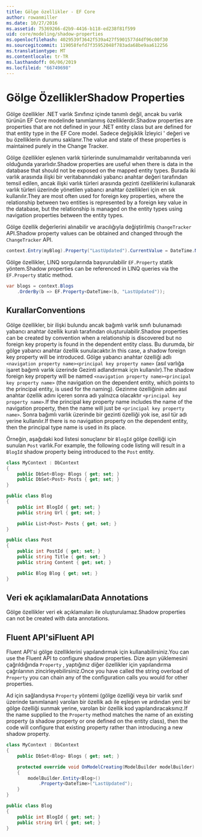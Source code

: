 ```yaml
---
title: Gölge özellikler - EF Core
author: rowanmiller
ms.date: 10/27/2016
ms.assetid: 75369266-d2b9-4416-b118-ed238f81f599
uid: core/modeling/shadow-properties
ms.openlocfilehash: 4029539f3642f539a427f5901577d4df96c00f30
ms.sourcegitcommit: 119058fefd7f35952048f783ada68be9aa612256
ms.translationtype: MT
ms.contentlocale: tr-TR
ms.lasthandoff: 06/06/2019
ms.locfileid: "66749698"
---
```

# <a name="shadow-properties"></a><span data-ttu-id="ca32d-102">Gölge Özellikler</span><span class="sxs-lookup"><span data-stu-id="ca32d-102">Shadow Properties</span></span>

<span data-ttu-id="ca32d-103">Gölge özellikler .NET varlık Sınıfınız içinde tanımlı değil, ancak bu varlık türünün EF Core modelinde tanımlanmış özelliklerdir.</span><span class="sxs-lookup"><span data-stu-id="ca32d-103">Shadow properties are properties that are not defined in your .NET entity class but are defined for that entity type in the EF Core model.</span></span> <span data-ttu-id="ca32d-104">Sadece değişiklik İzleyici ' değeri ve bu özelliklerin durumu saklanır.</span><span class="sxs-lookup"><span data-stu-id="ca32d-104">The value and state of these properties is maintained purely in the Change Tracker.</span></span>

<span data-ttu-id="ca32d-105">Gölge özellikler eşlenen varlık türlerinde sunulmamalıdır veritabanında veri olduğunda yararlıdır.</span><span class="sxs-lookup"><span data-stu-id="ca32d-105">Shadow properties are useful when there is data in the database that should not be exposed on the mapped entity types.</span></span> <span data-ttu-id="ca32d-106">Burada iki varlık arasında ilişki bir veritabanındaki yabancı anahtar değeri tarafından temsil edilen, ancak ilişki varlık türleri arasında gezinti özelliklerini kullanarak varlık türleri üzerinde yönetilen yabancı anahtar özellikleri için en sık kullanılır.</span><span class="sxs-lookup"><span data-stu-id="ca32d-106">They are most often used for foreign key properties, where the relationship between two entities is represented by a foreign key value in the database, but the relationship is managed on the entity types using navigation properties between the entity types.</span></span>

<span data-ttu-id="ca32d-107">Gölge özellik değerlerini alınabilir ve aracılığıyla değiştirilmiş `ChangeTracker` API.</span><span class="sxs-lookup"><span data-stu-id="ca32d-107">Shadow property values can be obtained and changed through the `ChangeTracker` API.</span></span>

``` csharp
context.Entry(myBlog).Property("LastUpdated").CurrentValue = DateTime.Now;
```

<span data-ttu-id="ca32d-108">Gölge özellikler, LINQ sorgularında başvurulabilir `EF.Property` statik yöntem.</span><span class="sxs-lookup"><span data-stu-id="ca32d-108">Shadow properties can be referenced in LINQ queries via the `EF.Property` static method.</span></span>

``` csharp
var blogs = context.Blogs
    .OrderBy(b => EF.Property<DateTime>(b, "LastUpdated"));
```

## <a name="conventions"></a><span data-ttu-id="ca32d-109">Kurallar</span><span class="sxs-lookup"><span data-stu-id="ca32d-109">Conventions</span></span>

<span data-ttu-id="ca32d-110">Gölge özellikler, bir ilişki bulundu ancak bağımlı varlık sınıfı bulunamadı yabancı anahtar özellik kuralı tarafından oluşturulabilir.</span><span class="sxs-lookup"><span data-stu-id="ca32d-110">Shadow properties can be created by convention when a relationship is discovered but no foreign key property is found in the dependent entity class.</span></span> <span data-ttu-id="ca32d-111">Bu durumda, bir gölge yabancı anahtar özellik sunulacaktır.</span><span class="sxs-lookup"><span data-stu-id="ca32d-111">In this case, a shadow foreign key property will be introduced.</span></span> <span data-ttu-id="ca32d-112">Gölge yabancı anahtar özelliği adlı `<navigation property name><principal key property name>` (asıl varlığa işaret bağımlı varlık üzerinde Gezinti adlandırmak için kullanılır).</span><span class="sxs-lookup"><span data-stu-id="ca32d-112">The shadow foreign key property will be named `<navigation property name><principal key property name>` (the navigation on the dependent entity, which points to the principal entity, is used for the naming).</span></span> <span data-ttu-id="ca32d-113">Gezinme özelliğinin adını asıl anahtar özellik adını içeren sonra adı yalnızca olacaktır `<principal key property name>`.</span><span class="sxs-lookup"><span data-stu-id="ca32d-113">If the principal key property name includes the name of the navigation property, then the name will just be `<principal key property name>`.</span></span> <span data-ttu-id="ca32d-114">Sonra bağımlı varlık üzerinde bir gezinti özelliği yok ise, asıl tür adı yerine kullanılır.</span><span class="sxs-lookup"><span data-stu-id="ca32d-114">If there is no navigation property on the dependent entity, then the principal type name is used in its place.</span></span>

<span data-ttu-id="ca32d-115">Örneğin, aşağıdaki kod listesi sonuçlanır bir `BlogId` gölge özelliği için sunulan `Post` varlık.</span><span class="sxs-lookup"><span data-stu-id="ca32d-115">For example, the following code listing will result in a `BlogId` shadow property being introduced to the `Post` entity.</span></span>

<!-- [!code-csharp[Main](samples/core/Modeling/Conventions/Samples/ShadowForeignKey.cs)] -->
``` csharp
class MyContext : DbContext
{
    public DbSet<Blog> Blogs { get; set; }
    public DbSet<Post> Posts { get; set; }
}

public class Blog
{
    public int BlogId { get; set; }
    public string Url { get; set; }

    public List<Post> Posts { get; set; }
}

public class Post
{
    public int PostId { get; set; }
    public string Title { get; set; }
    public string Content { get; set; }

    public Blog Blog { get; set; }
}
```

## <a name="data-annotations"></a><span data-ttu-id="ca32d-116">Veri ek açıklamaları</span><span class="sxs-lookup"><span data-stu-id="ca32d-116">Data Annotations</span></span>

<span data-ttu-id="ca32d-117">Gölge özellikler veri ek açıklamaları ile oluşturulamaz.</span><span class="sxs-lookup"><span data-stu-id="ca32d-117">Shadow properties can not be created with data annotations.</span></span>

## <a name="fluent-api"></a><span data-ttu-id="ca32d-118">Fluent API'si</span><span class="sxs-lookup"><span data-stu-id="ca32d-118">Fluent API</span></span>

<span data-ttu-id="ca32d-119">Fluent API'si gölge özelliklerini yapılandırmak için kullanabilirsiniz.</span><span class="sxs-lookup"><span data-stu-id="ca32d-119">You can use the Fluent API to configure shadow properties.</span></span> <span data-ttu-id="ca32d-120">Dize aşırı yüklemesini çağrıldığında `Property` , yaptığınız diğer özellikler için yapılandırma çağrılarının zincirleyebilirsiniz.</span><span class="sxs-lookup"><span data-stu-id="ca32d-120">Once you have called the string overload of `Property` you can chain any of the configuration calls you would for other properties.</span></span>

<span data-ttu-id="ca32d-121">Ad için sağlandıysa `Property` yöntemi (gölge özelliği veya bir varlık sınıf üzerinde tanımlanan) varolan bir özellik adı ile eşleşen ve ardından yeni bir gölge özelliği sunmak yerine, varolan bir özellik kod yapılandıracaksınız.</span><span class="sxs-lookup"><span data-stu-id="ca32d-121">If the name supplied to the `Property` method matches the name of an existing property (a shadow property or one defined on the entity class), then the code will configure that existing property rather than introducing a new shadow property.</span></span>

<!-- [!code-csharp[Main](samples/core/Modeling/FluentAPI/Samples/ShadowProperty.cs?highlight=7,8)] -->
``` csharp
class MyContext : DbContext
{
    public DbSet<Blog> Blogs { get; set; }

    protected override void OnModelCreating(ModelBuilder modelBuilder)
    {
        modelBuilder.Entity<Blog>()
            .Property<DateTime>("LastUpdated");
    }
}

public class Blog
{
    public int BlogId { get; set; }
    public string Url { get; set; }
}
```
